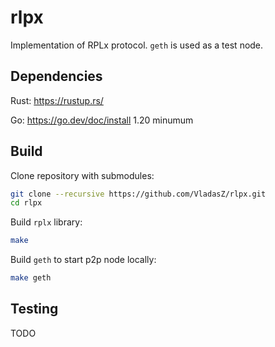 # rlpx

Implementation of RPLx protocol. `geth` is used as a test node.

## Dependencies

Rust: https://rustup.rs/

Go: https://go.dev/doc/install 1.20 minumum

## Build

Clone repository with submodules:

```bash
git clone --recursive https://github.com/VladasZ/rlpx.git
cd rlpx
```

Build `rplx` library:
```bash
make
```

Build `geth` to start p2p node locally:
```bash
make geth
```

## Testing

TODO